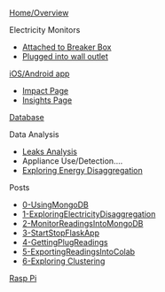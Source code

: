 [Home/Overview](https://github.com/BitKnitting/FitHome/wiki)  
  
Electricity Monitors  
- [Attached to Breaker Box](https://github.com/BitKnitting/FitHome/wiki/ElectricityMonitor)  
- [Plugged into wall outlet](https://github.com/BitKnitting/FitHome/wiki/PlugE)  
   
[iOS/Android app](https://github.com/BitKnitting/FitHome/wiki/FitHomeAppExperienceFlow) 
- [Impact Page](https://github.com/BitKnitting/FitHome/wiki/ImpactPage)  
- [Insights Page](https://github.com/BitKnitting/FitHome/wiki/InsightsLeaks) 
  
[Database](https://github.com/BitKnitting/FitHome/wiki/Database)  
  
Data Analysis  
- [Leaks Analysis](https://github.com/BitKnitting/FitHome/wiki/LeaksAnalysis)  
- Appliance Use/Detection....
- [Exploring Energy Disaggregation](https://github.com/BitKnitting/FitHome/wiki/ExploringElectricityDisaggregation)  
  
Posts
- [0-UsingMongoDB](https://github.com/BitKnitting/FitHome/wiki/0-UsingMongoDB)
- [1-ExploringElectricityDisaggregation](https://github.com/BitKnitting/FitHome/wiki/1-ExploringElectricityDisaggregation)
- [2-MonitorReadingsIntoMongoDB](https://github.com/BitKnitting/FitHome/wiki/2-MonitorReadingsIntoMongoDB)
- [3-StartStopFlaskApp](https://github.com/BitKnitting/FitHome/wiki/3-StartStopFlaskApp)
- [4-GettingPlugReadings](https://github.com/BitKnitting/FitHome/wiki/4-GettingPlugReadings)
- [5-ExportingReadingsIntoColab](https://github.com/BitKnitting/FitHome/wiki/5-ExportingReadingsIntoColab)
- [6-Exploring Clustering](https://github.com/BitKnitting/FitHome/wiki/6-Exploring-Clustering)

  
[Rasp Pi](https://github.com/BitKnitting/FitHome/wiki/RaspPi)